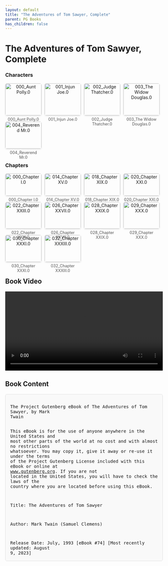 ```yaml
---
layout: default
title: "The Adventures of Tom Sawyer, Complete"
parent: PG Books
has_children: false
---
```



<style>
.image-gallery {
  display: flex;
  flex-wrap: wrap;
  justify-content: space-between;
  margin-bottom: 20px;
}

.image-row {
  display: flex;
  justify-content: flex-start;
  width: 100%;
  margin-bottom: 20px;
}

.image-item {
  width: 23%;
  margin-right: 2%;
  text-align: center;
}

.image-item:last-child {
  margin-right: 0;
}

.image-item img {
  width: 100%;
  height: auto;
  object-fit: cover;
  border-radius: 5px;
  box-shadow: 0 2px 4px rgba(0,0,0,0.1);
}

.image-item p {
  margin-top: 5px;
  font-size: 0.9em;
  color: #555;
}

.video-container {
  margin: 20px 0;
}

.book-content {
  max-height: 500px;
  overflow-y: auto;
  padding: 15px;
  border: 1px solid #ddd;
  border-radius: 5px;
  background-color: #f9f9f9;
  font-family: monospace;
  white-space: pre-wrap;
  margin-top: 20px;
}
</style>


# The Adventures of Tom Sawyer, Complete

<h3>Characters</h3>
<div class="image-gallery">
<div class="image-row">
  <div class="image-item">
    <img src="../results/The Adventures of Tom Sawyer, Complete/characters/000_Aunt Polly.0.png" alt="000_Aunt Polly.0">
    <p>000_Aunt Polly.0</p>
  </div>
  <div class="image-item">
    <img src="../results/The Adventures of Tom Sawyer, Complete/characters/001_Injun Joe.0.png" alt="001_Injun Joe.0">
    <p>001_Injun Joe.0</p>
  </div>
  <div class="image-item">
    <img src="../results/The Adventures of Tom Sawyer, Complete/characters/002_Judge Thatcher.0.png" alt="002_Judge Thatcher.0">
    <p>002_Judge Thatcher.0</p>
  </div>
  <div class="image-item">
    <img src="../results/The Adventures of Tom Sawyer, Complete/characters/003_The Widow Douglas.0.png" alt="003_The Widow Douglas.0">
    <p>003_The Widow Douglas.0</p>
  </div>
</div>
<div class="image-row">
  <div class="image-item">
    <img src="../results/The Adventures of Tom Sawyer, Complete/characters/004_Reverend Mr.0.png" alt="004_Reverend Mr.0">
    <p>004_Reverend Mr.0</p>
  </div>
</div>
</div>

<h3>Chapters</h3>
<div class="image-gallery">
<div class="image-row">
  <div class="image-item">
    <img src="../results/The Adventures of Tom Sawyer, Complete/chapters/000_Chapter I.0.png" alt="000_Chapter I.0">
    <p>000_Chapter I.0</p>
  </div>
  <div class="image-item">
    <img src="../results/The Adventures of Tom Sawyer, Complete/chapters/014_Chapter XV.0.png" alt="014_Chapter XV.0">
    <p>014_Chapter XV.0</p>
  </div>
  <div class="image-item">
    <img src="../results/The Adventures of Tom Sawyer, Complete/chapters/018_Chapter XIX.0.png" alt="018_Chapter XIX.0">
    <p>018_Chapter XIX.0</p>
  </div>
  <div class="image-item">
    <img src="../results/The Adventures of Tom Sawyer, Complete/chapters/020_Chapter XXI.0.png" alt="020_Chapter XXI.0">
    <p>020_Chapter XXI.0</p>
  </div>
</div>
<div class="image-row">
  <div class="image-item">
    <img src="../results/The Adventures of Tom Sawyer, Complete/chapters/022_Chapter XXIII.0.png" alt="022_Chapter XXIII.0">
    <p>022_Chapter XXIII.0</p>
  </div>
  <div class="image-item">
    <img src="../results/The Adventures of Tom Sawyer, Complete/chapters/026_Chapter XXVII.0.png" alt="026_Chapter XXVII.0">
    <p>026_Chapter XXVII.0</p>
  </div>
  <div class="image-item">
    <img src="../results/The Adventures of Tom Sawyer, Complete/chapters/028_Chapter XXIX.0.png" alt="028_Chapter XXIX.0">
    <p>028_Chapter XXIX.0</p>
  </div>
  <div class="image-item">
    <img src="../results/The Adventures of Tom Sawyer, Complete/chapters/029_Chapter XXX.0.png" alt="029_Chapter XXX.0">
    <p>029_Chapter XXX.0</p>
  </div>
</div>
<div class="image-row">
  <div class="image-item">
    <img src="../results/The Adventures of Tom Sawyer, Complete/chapters/030_Chapter XXXI.0.png" alt="030_Chapter XXXI.0">
    <p>030_Chapter XXXI.0</p>
  </div>
  <div class="image-item">
    <img src="../results/The Adventures of Tom Sawyer, Complete/chapters/032_Chapter XXXIII.0.png" alt="032_Chapter XXXIII.0">
    <p>032_Chapter XXXIII.0</p>
  </div>
</div>
</div>

<h2>Book Video</h2>
<div class="video-container">
  <video controls width="100%">
    <source src="../videos/The Adventures of Tom Sawyer, Complete.mp4" type="video/mp4">
    Your browser does not support the video tag.
  </video>
</div>


## Book Content

<div class="book-content">
﻿The Project Gutenberg eBook of The Adventures of Tom Sawyer, by Mark
Twain

This eBook is for the use of anyone anywhere in the United States and
most other parts of the world at no cost and with almost no restrictions
whatsoever. You may copy it, give it away or re-use it under the terms
of the Project Gutenberg License included with this eBook or online at
www.gutenberg.org. If you are not located in the United States, you
will have to check the laws of the country where you are located before
using this eBook.

Title: The Adventures of Tom Sawyer

Author: Mark Twain (Samuel Clemens)

Release Date: July, 1993 [eBook #74]
[Most recently updated: August 9, 2023]

Language: English

Produced by: David Widger

*** START OF THE PROJECT GUTENBERG EBOOK THE ADVENTURES OF TOM
SAWYER ***




THE ADVENTURES OF TOM SAWYER


By Mark Twain

(Samuel Langhorne Clemens)




CONTENTS


CHAPTER I. Y-o-u-u Tom—Aunt Polly Decides Upon her Duty—Tom Practices
Music—The Challenge—A Private Entrance

CHAPTER II. Strong Temptations—Strategic Movements—The Innocents
Beguiled

CHAPTER III. Tom as a General—Triumph and Reward—Dismal
Felicity—Commission and Omission

CHAPTER IV. Mental Acrobatics—Attending Sunday—School—The
Superintendent—“Showing off”—Tom Lionized

CHAPTER V. A Useful Minister—In Church—The Climax

CHAPTER VI. Self-Examination—Dentistry—The Midnight Charm—Witches and
Devils—Cautious Approaches—Happy Hours

CHAPTER VII. A Treaty Entered Into—Early Lessons—A Mistake Made

CHAPTER VIII. Tom Decides on his Course—Old Scenes Re-enacted

CHAPTER IX. A Solemn Situation—Grave Subjects Introduced—Injun Joe
Explains

CHAPTER X. The Solemn Oath—Terror Brings Repentance—Mental Punishment

CHAPTER XI. Muff Potter Comes Himself—Tom’s Conscience at Work

CHAPTER XII. Tom Shows his Generosity—Aunt Polly Weakens

CHAPTER XIII. The Young Pirates—Going to the Rendezvous—The Camp—Fire
Talk

CHAPTER XIV. Camp-Life—A Sensation—Tom Steals Away from Camp

CHAPTER XV. Tom Reconnoiters—Learns the Situation—Reports at Camp

CHAPTER XVI. A Day’s Amusements—Tom Reveals a Secret—The Pirates take a
Lesson—A Night Surprise—An Indian War

CHAPTER XVII. Memories of the Lost Heroes—The Point in Tom’s Secret

CHAPTER XVIII. Tom’s Feelings Investigated—Wonderful Dream—Becky
Thatcher Overshadowed—Tom Becomes Jealous—Black Revenge

CHAPTER XIX. Tom Tells the Truth

CHAPTER XX. Becky in a Dilemma—Tom’s Nobility Asserts Itself

CHAPTER XXI. Youthful Eloquence—Compositions by the Young Ladies—A
Lengthy Vision—The Boy’s Vengeance Satisfied

CHAPTER XXII. Tom’s Confidence Betrayed—Expects Signal Punishment

CHAPTER XXIII. Old Muff’s Friends—Muff Potter in Court—Muff Potter
Saved

CHAPTER XXIV. Tom as the Village Hero—Days of Splendor and Nights of
Horror—Pursuit of Injun Joe

CHAPTER XXV. About Kings and Diamonds—Search for the Treasure—Dead
People and Ghosts

CHAPTER XXVI. The Haunted House—Sleepy Ghosts—A Box of Gold—Bitter Luck

CHAPTER XXVII. Doubts to be Settled—The Young Detectives

CHAPTER XXVIII. An Attempt at No. Two—Huck Mounts Guard

CHAPTER XXIX. The Pic-nic—Huck on Injun Joe’s Track—The “Revenge”
 Job—Aid for the Widow

CHAPTER XXX. The Welshman Reports—Huck Under Fire—The Story Circulated
—A New Sensation—Hope Giving Way to Despair

CHAPTER XXXI. An Exploring Expedition—Trouble Commences—Lost in the
Cave—Total Darkness—Found but not Saved

CHAPTER XXXII. Tom tells the Story of their Escape—Tom’s Enemy in Safe
Quarters

CHAPTER XXXIII. The Fate of Injun Joe—Huck and Tom Compare Notes
—An Expedition to the Cave—Protection Against Ghosts—“An Awful Snug
Place”—A Reception at the Widow Douglas’s

CHAPTER XXXIV. Springing a Secret—Mr. Jones’ Surprise a Failure

CHAPTER XXXV. A New Order of Things—Poor Huck—New Adventures Planned




ILLUSTRATIONS


Tom Sawyer

Tom at Home

Aunt Polly Beguiled

A Good Opportunity

Who’s Afraid

Late Home

Jim

’Tendin’ to Business

Ain’t that Work?

Cat and Toys

Amusement

Becky Thatcher

Paying Off

After the Battle

“Showing Off”

Not Amiss

Mary

Tom Contemplating

Dampened Ardor

Youth

Boyhood

Using the “Barlow”

The Church

Necessities

Tom as a Sunday-School Hero

The Prize

At Church

The Model Boy

The Church Choir

A Side Show

Result of Playing in Church

The Pinch-Bug

Sid

Dentistry

Huckleberry Finn

Mother Hopkins

Result of Tom’s Truthfulness

Tom as an Artist

Interrupted Courtship

The Master

Vain Pleading

Tail Piece

The Grave in the Woods

Tom Meditates

Robin Hood and his Foe

Death of Robin Hood

Midnight

Tom’s Mode of Egress

Tom’s Effort at Prayer

Muff Potter Outwitted

The Graveyard

Forewarnings

Disturbing Muff’s Sleep

Tom’s Talk with his Aunt

Muff Potter

A Suspicious Incident

Injun Joe’s two Victims

In the Coils

Peter

Aunt Polly seeks Information

A General Good Time

Demoralized

Joe Harper

On Board Their First Prize

The Pirates Ashore

Wild Life

The Pirate’s Bath

The Pleasant Stroll

The Search for the Drowned

The Mysterious Writing

River View

What Tom Saw

Tom Swims the River

Taking Lessons

The Pirates’ Egg Market

Tom Looking for Joe’s Knife

The Thunder Storm

Terrible Slaughter

The Mourner

Tom’s Proudest Moment

Amy Lawrence

Tom tries to Remember

The Hero

A Flirtation

Becky Retaliates

A Sudden Frost

Counter-irritation

Aunt Polly

Tom justified

The Discovery

Caught in the Act

Tom Astonishes the School

Literature

Tom Declaims

Examination Evening

On Exhibition

Prize Authors

The Master’s Dilemma

The School House

The Cadet

Happy for Two Days

Enjoying the Vacation

The Stolen Melons

The Judge

Visiting the Prisoner

Tom Swears

The Court Room

The Detective

Tom Dreams

The Treasure

The Private Conference

A King; Poor Fellow!

Business

The Ha’nted House

Injun Joe

The Greatest and Best

Hidden Treasures Unearthed

The Boy’s Salvation

Room No. 2

The Next Day’s Conference

Treasures

Uncle Jake

Buck at Home

The Haunted Room

“Run for Your Life”

McDougal’s Cave

Inside the Cave

Huck on Duty

A Rousing Act

Tail Piece

The Welshman

Result of a Sneeze

Cornered

Alarming Discoveries

Tom and Becky stir up the Town

Tom’s Marks

Huck Questions the Widow

Vampires

Wonders of the Cave

Attacked by Natives

Despair

The Wedding Cake

A New Terror

Daylight

“Turn Out” to Receive Tom and Becky

The Escape from the Cave

Fate of the Ragged Man

The Treasures Found

Caught at Last

Drop after Drop

Having a Good Time

A Business Trip

“Got it at Last!”

Tail Piece

Widow Douglas

Tom Backs his Statement

Tail Piece

Huck Transformed

Comfortable Once More

High up in Society

Contentment




PREFACE


Most of the adventures recorded in this book really occurred; one or two
were experiences of my own, the rest those of boys who were schoolmates
of mine. Huck Finn is drawn from life; Tom Sawyer also, but not from an
individual—he is a combination of the characteristics of three boys whom
I knew, and therefore belongs to the composite order of architecture.

The odd superstitions touched upon were all prevalent among children and
slaves in the West at the period of this story—that is to say, thirty or
forty years ago.

Although my book is intended mainly for the entertainment of boys and
girls, I hope it will not be shunned by men and women on that account,
for part of my plan has been to try to pleasantly remind adults of what
they once were themselves, and of how they felt and thought and talked,
and what queer enterprises they sometimes engaged in.

THE AUTHOR.

HARTFORD, 1876.




CHAPTER I


“Tom!”

No answer.

“TOM!”

No answer.

“What’s gone with that boy, I wonder? You TOM!”

No answer.

The old lady pulled her spectacles down and looked over them about the
room; then she put them up and looked out under them. She seldom or
never looked _through_ them for so small a thing as a boy; they were
her state pair, the pride of her heart, and were built for “style,” not
service—she could have seen through a pair of stove-lids just as well.
She looked perplexed for a moment, and then said, not fiercely, but
still loud enough for the furniture to hear:

“Well, I lay if I get hold of you I’ll—”

She did not finish, for by this time she was bending down and punching
under the bed with the broom, and so she needed breath to punctuate the
punches with. She resurrected nothing but the cat.

“I never did see the beat of that boy!”

She went to the open door and stood in it and looked out among the
tomato vines and “jimpson” weeds that constituted the garden. No Tom. So
she lifted up her voice at an angle calculated for distance and shouted:

“Y-o-u-u TOM!”

There was a slight noise behind her and she turned just in time to seize
a small boy by the slack of his roundabout and arrest his flight.

“There! I might ’a’ thought of that closet. What you been doing in
there?”

“Nothing.”

“Nothing! Look at your hands. And look at your mouth. What _is_ that
truck?”

“I don’t know, aunt.”

“Well, I know. It’s jam—that’s what it is. Forty times I’ve said if you
didn’t let that jam alone I’d skin you. Hand me that switch.”

The switch hovered in the air—the peril was desperate—

“My! Look behind you, aunt!”

The old lady whirled round, and snatched her skirts out of danger.
The lad fled on the instant, scrambled up the high board-fence, and
disappeared over it.

His aunt Polly stood surprised a moment, and then broke into a gentle
laugh.

“Hang the boy, can’t I never learn anything? Ain’t he played me tricks
enough like that for me to be looking out for him by this time? But old
fools is the biggest fools there is. Can’t learn an old dog new tricks,
as the saying is. But my goodness, he never plays them alike, two days,
and how is a body to know what’s coming? He ’pears to know just how long
he can torment me before I get my dander up, and he knows if he can make
out to put me off for a minute or make me laugh, it’s all down again and
I can’t hit him a lick. I ain’t doing my duty by that boy, and that’s
the Lord’s truth, goodness knows. Spare the rod and spile the child,...

[Content truncated for display]
</div>
